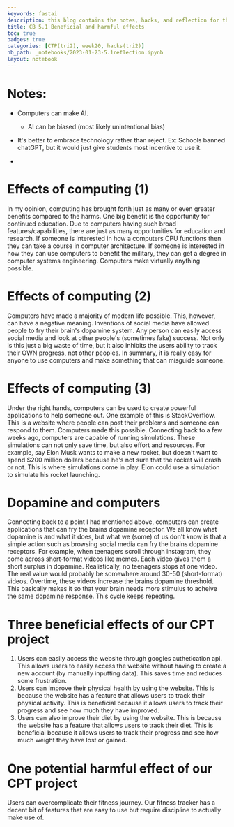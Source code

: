 ```yaml
---
keywords: fastai
description: this blog contains the notes, hacks, and reflection for the collegeboard article 5.1 beneficial and harmful effects. 
title: CB 5.1 Beneficial and harmful effects
toc: true
badges: true
categories: [CTP(tri2), week20, hacks(tri2)]
nb_path: _notebooks/2023-01-23-5.1reflection.ipynb
layout: notebook
---
```


<!--
#################################################
### THIS FILE WAS AUTOGENERATED! DO NOT EDIT! ###
#################################################
# file to edit: _notebooks/2023-01-23-5.1reflection.ipynb
-->

<div class="container" id="notebook-container">
        
<div class="cell border-box-sizing text_cell rendered"><div class="inner_cell">
<div class="text_cell_render border-box-sizing rendered_html">
<h1 id="Notes:">Notes:<a class="anchor-link" href="#Notes:"> </a></h1><ul>
<li><p>Computers can make AI.</p>
<ul>
<li>AI can be biased (most likely unintentional bias)</li>
</ul>
</li>
<li><p>It's better to embrace technology rather than reject. Ex: Schools banned chatGPT, but it would just give students most incentive to use it.</p>
</li>
<li></li>
</ul>

</div>
</div>
</div>
<div class="cell border-box-sizing text_cell rendered"><div class="inner_cell">
<div class="text_cell_render border-box-sizing rendered_html">
<h1 id="Effects-of-computing-(1)">Effects of computing (1)<a class="anchor-link" href="#Effects-of-computing-(1)"> </a></h1><p>In my opinion, computing has brought forth just as many or even greater benefits compared to the harms. One big benefit is the opportunity for continued education. Due to computers having such broad features/capabilities, there are just as many opportunities for education and research. If someone is interested in how a computers CPU functions then they can take a course in computer architecture. If someone is interested in how they can use computers to benefit the military, they can get a degree in computer systems engineering. Computers make virtually anything possible.</p>

</div>
</div>
</div>
<div class="cell border-box-sizing text_cell rendered"><div class="inner_cell">
<div class="text_cell_render border-box-sizing rendered_html">
<h1 id="Effects-of-computing-(2)">Effects of computing (2)<a class="anchor-link" href="#Effects-of-computing-(2)"> </a></h1><p>Computers have made a majority of modern life possible. This, however, can have a negative meaning. Inventions of social media have allowed people to fry their brain's dopamine system. Any person can easily access social media and look at other people's (sometimes fake) success. Not only is this just a big waste of time, but it also inhibits the users ability to track their OWN progress, not other peoples. In summary, it is really easy for anyone to use computers and make something that can misguide someone.</p>

</div>
</div>
</div>
<div class="cell border-box-sizing text_cell rendered"><div class="inner_cell">
<div class="text_cell_render border-box-sizing rendered_html">
<h1 id="Effects-of-computing-(3)">Effects of computing (3)<a class="anchor-link" href="#Effects-of-computing-(3)"> </a></h1><p>Under the right hands, computers can be used to create powerful applications to help someone out. One example of this is StackOverflow. This is a website where people can post their problems and someone can respond to them. Computers made this possible. Connecting back to a few weeks ago, computers are capable of running simulations. These simulations can not only save time, but also effort and resources. For example, say Elon Musk wants to make a new rocket, but doesn't want to spend $200 million dollars because he's not sure that the rocket will crash or not. This is where simulations come in play. Elon could use a simulation to simulate his rocket launching.</p>

</div>
</div>
</div>
<div class="cell border-box-sizing text_cell rendered"><div class="inner_cell">
<div class="text_cell_render border-box-sizing rendered_html">
<h1 id="Dopamine-and-computers">Dopamine and computers<a class="anchor-link" href="#Dopamine-and-computers"> </a></h1><p>Connecting back to a point I had mentioned above, computers can create applications that can fry the brains dopamine receptor. We all know what dopamine is and what it does, but what we (some) of us don't know is that a simple action such as browsing social media can fry the brains dopamine receptors. For example, when teenagers scroll through instagram, they come across short-format videos like memes. Each video gives them a short surplus in dopamine. Realistically, no teenagers stops at one video. The real value would probably be somewhere around 30-50 (short-format) videos. Overtime, these videos increase the brains dopamine threshold. This basically makes it so that your brain needs more stimulus to acheive the same dopamine response. This cycle keeps repeating.</p>

</div>
</div>
</div>
<div class="cell border-box-sizing text_cell rendered"><div class="inner_cell">
<div class="text_cell_render border-box-sizing rendered_html">
<h1 id="Three-beneficial-effects-of-our-CPT-project">Three beneficial effects of our CPT project<a class="anchor-link" href="#Three-beneficial-effects-of-our-CPT-project"> </a></h1><ol>
<li>Users can easily access the website through googles authetication api. This allows users to easily access the website without having to create a new account (by manually inputting data). This saves time and reduces some frustration.</li>
<li>Users can improve their physical health by using the website. This is because the website has a feature that allows users to track their physical activity. This is beneficial because it allows users to track their progress and see how much they have improved. </li>
<li>Users can also improve their diet by using the website. This is because the website has a feature that allows users to track their diet. This is beneficial because it allows users to track their progress and see how much weight they have lost or gained.</li>
</ol>

</div>
</div>
</div>
<div class="cell border-box-sizing text_cell rendered"><div class="inner_cell">
<div class="text_cell_render border-box-sizing rendered_html">
<h1 id="One-potential-harmful-effect-of-our-CPT-project">One potential harmful effect of our CPT project<a class="anchor-link" href="#One-potential-harmful-effect-of-our-CPT-project"> </a></h1><p>Users can overcomplicate their fitness journey. Our fitness tracker has a decent bit of features that are easy to use but require discipline to actually make use of.</p>

</div>
</div>
</div>
</div>
 

